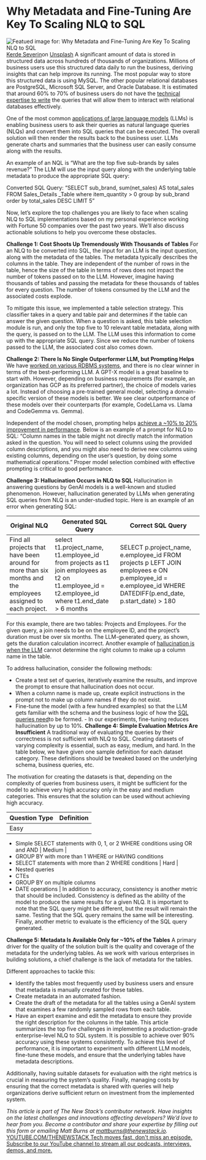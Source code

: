 # Why Metadata and Fine-Tuning Are Key To Scaling NLQ to SQL
![Featued image for: Why Metadata and Fine-Tuning Are Key To Scaling NLQ to SQL](https://cdn.thenewstack.io/media/2024/10/48bddca9-kerde-severin-4ghhdwjwuak-unsplash-1024x683.jpg)
[Kerde Severin](https://unsplash.com/@kseverin?utm_content=creditCopyText&utm_medium=referral&utm_source=unsplash)on
[Unsplash](https://unsplash.com/photos/turned-on-macbook-4ghHDwjwUAk?utm_content=creditCopyText&utm_medium=referral&utm_source=unsplash)
A significant amount of data is stored in structured data across hundreds of thousands of organizations. Millions of business users use this structured data daily to run the business, deriving insights that can help improve its running. The most popular way to store this structured data is using MySQL. The other popular relational databases are PostgreSQL, Microsoft SQL Server, and Oracle Database. It is estimated that around 60% to 70% of business users do not have the [technical expertise to write](https://thenewstack.io/a-software-developers-guide-to-technical-writing/) the queries that will allow them to interact with relational databases effectively.

One of the most common [applications of large language models](https://thenewstack.io/building-llm-based-genai-applications-with-amazon-bedrock/) (LLMs) is enabling business users to ask their queries as natural language queries (NLQs) and convert them into SQL queries that can be executed. The overall solution will then render the results back to the business user. LLMs generate charts and summaries that the business user can easily consume along with the results.

An example of an NQL is “What are the top five sub-brands by sales revenue?” The LLM will use the input query along with the underlying table metadata to produce the appropriate SQL query:

Converted SQL Query: “SELECT sub_brand, sum(net_sales) AS total_sales FROM Sales_Details
_Table where item_quantity > 0 group by sub_brand order by total_sales DESC LIMIT 5”

Now, let’s explore the top challenges you are likely to face when scaling NLQ to SQL implementations based on my personal experience working with Fortune 50 companies over the past two years. We’ll also discuss actionable solutions to help you overcome these obstacles.

**Challenge 1: Cost Shoots Up Tremendously With Thousands of Tables**
For an NLQ to be converted into SQL, the input for an LLM is the input question, along with the metadata of the tables. The metadata typically describes the columns in the table. They are independent of the number of rows in the table, hence the size of the table in terms of rows does not impact the number of tokens passed on to the LLM. However, imagine having thousands of tables and passing the metadata for these thousands of tables for every question. The number of tokens consumed by the LLM and the associated costs explode.

To mitigate this issue, we implemented a table selection strategy. This classifier takes in a query and table pair and determines if the table can answer the given question. When a question is asked, this table selection module is run, and only the top five to 10 relevant table metadata, along with the query, is passed on to the LLM. The LLM uses this information to come up with the appropriate SQL query. Since we reduce the number of tokens passed to the LLM, the associated cost also comes down.

**Challenge 2: There Is No Single Outperformer LLM, but Prompting Helps**
We have [worked on various RDBMS systems](https://thenewstack.io/putting-ai-to-work-systems-of-intelligence-and-actionable-agency/), and there is no clear winner in terms of the best-performing LLM. A GPT-X model is a great baseline to start with. However, depending on business requirements (for example, an organization has GCP as its preferred partner), the choice of models varies a lot. Instead of choosing a pre-trained general model, selecting a domain-specific version of these models is better. We see clear outperformance of these models over their counterparts (for example, CodeLLama vs. Llama and CodeGemma vs. Gemma).

Independent of the model chosen, prompting helps [achieve a ~10% to 20% improvement in performance](https://thenewstack.io/5-tips-to-achieve-performance-engineering-at-scale/). Below is an example of a prompt for NLQ to SQL: “Column names in the table might not directly match the information asked in the question. You will need to select columns using the provided column descriptions, and you might also need to derive new columns using existing columns, depending on the user’s question, by doing some mathematical operations.” Proper model selection combined with effective prompting is critical to good performance.

**Challenge 3: Hallucination Occurs in NLQ to SQL**
Hallucination in answering questions by GenAI models is a well-known and studied phenomenon. However, hallucination generated by LLMs when generating SQL queries from NLQ is an under-studied topic. Here is an example of an error when generating SQL:

Original NLQ | Generated SQL Query | Correct SQL Query |
---|---|---|
Find all projects that have been around for more than six months and the employees assigned to each project. | select t1.project_name, t1.employee_id from projects as t1 join employees as t2 on t1.employee_id = t2.employee_id where t1.end_date > 6 months | SELECT p.project_name, e.employee_id FROM projects p LEFT JOIN employees e ON p.employee_id = e.employee_id WHERE DATEDIFF(p.end_date, p.start_date) > 180 |
For this example, there are two tables: Projects and Employees. For the given query, a join needs to be on the employee ID, and the project’s duration must be over six months. The LLM-generated query, as shown, gets the duration calculation incorrect. Another example of [hallucination is when the LLM](https://thenewstack.io/3-ways-to-stop-llm-hallucinations/) cannot determine the right column to make up a column name in the table.

To address hallucination, consider the following methods:

- Create a test set of queries, iteratively examine the results, and improve the prompt to ensure that hallucination does not occur.
- When a column name is made up, create explicit instructions in the prompt not to make up column names if they do not exist.
- Fine-tune the model (with a few hundred examples) so that the LLM gets familiar with the schema and the business logic of how the
[SQL queries need](https://thenewstack.io/sql-and-complex-queries-are-needed-for-real-time-analytics/)to be formed. - In our experiments, fine-tuning reduces hallucination by up to 10%.
**Challenge 4: Simple Evaluation Metrics Are Insufficient**
A traditional way of evaluating the queries by their correctness is not sufficient with NLQ to SQL. Creating datasets of varying complexity is essential, such as easy, medium, and hard. In the table below, we have given one sample definition for each dataset category. These definitions should be tweaked based on the underlying schema, business queries, etc.

The motivation for creating the datasets is that, depending on the complexity of queries from business users, it might be sufficient for the model to achieve very high accuracy only in the easy and medium categories. This ensures that the solution can be used without achieving high accuracy.

Question Type | Definition |
---|---|
Easy |
- Simple SELECT statements with 0, 1, or 2 WHERE conditions using OR and AND
|
Medium |
- GROUP BY with more than 1 WHERE or HAVING conditions
- SELECT statements with more than 2 WHERE conditions
|
Hard |
- Nested queries
- CTEs
- GROUP BY on multiple columns
- DATE operations
|
In addition to accuracy, consistency is another metric that should be included. Consistency is defined as the ability of the model to produce the same results for a given NLQ. It is important to note that the SQL query might be different, but the result will remain the same. Testing that the SQL query remains the same will be interesting. Finally, another metric to evaluate is the efficiency of the SQL query generated.

**Challenge 5: Metadata Is Available Only for ~10% of the Tables**
A primary driver for the quality of the solution built is the quality and coverage of the metadata for the underlying tables. As we work with various enterprises in building solutions, a chief challenge is the lack of metadata for the tables.

Different approaches to tackle this:

- Identify the tables most frequently used by business users and ensure that metadata is manually created for these tables.
- Create metadata in an automated fashion.
- Create the draft of the metadata for all the tables using a GenAI system that examines a few randomly sampled rows from each table.
- Have an expert examine and edit the metadata to ensure they provide the right description for the columns in the table.
This article summarizes the top five challenges in implementing a production-grade enterprise-level NLQ to SQL system. It is possible to achieve over 90% accuracy using these systems consistently. To achieve this level of performance, it is important to experiment with different LLM models, fine-tune these models, and ensure that the underlying tables have metadata descriptions.

Additionally, having suitable datasets for evaluation with the right metrics is crucial in measuring the system’s quality. Finally, managing costs by ensuring that the correct metadata is shared with queries will help organizations derive sufficient return on investment from the implemented system.

*This article is part of The New Stack’s contributor network. Have insights on the latest challenges and innovations affecting developers? We’d love to hear from you. Become a contributor and share your expertise by filling out this form or emailing Matt Burns at mattburns@thenewstack.io.*
[
YOUTUBE.COM/THENEWSTACK
Tech moves fast, don't miss an episode. Subscribe to our YouTube
channel to stream all our podcasts, interviews, demos, and more.
](https://youtube.com/thenewstack?sub_confirmation=1)